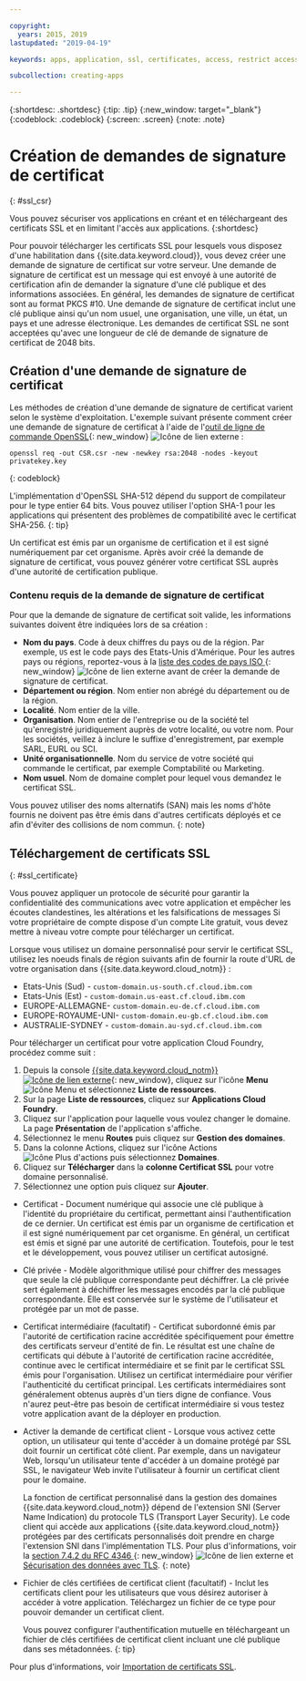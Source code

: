 ```yaml
---

copyright:
  years: 2015, 2019
lastupdated: "2019-04-19"

keywords: apps, application, ssl, certificates, access, restrict access, create, csr, upload, import

subcollection: creating-apps

---
```


{:shortdesc: .shortdesc}
{:tip: .tip}
{:new_window: target="_blank"}
{:codeblock: .codeblock}
{:screen: .screen}
{:note: .note}

# Création de demandes de signature de certificat
{: #ssl_csr}

Vous pouvez sécuriser vos applications en créant et en téléchargeant des certificats SSL et en limitant l'accès aux applications.
{:shortdesc}

Pour pouvoir télécharger les certificats SSL pour lesquels vous disposez d'une habilitation dans {{site.data.keyword.cloud}}, vous devez créer une demande de signature de certificat sur votre serveur. Une demande de signature de certificat est un message qui est envoyé à une autorité de certification afin de demander la signature d'une clé publique et des informations associées. En général, les demandes de signature de certificat sont au format PKCS #10. Une demande de signature de certificat inclut une clé publique ainsi qu'un nom usuel, une organisation, une ville, un état, un pays et une adresse électronique. Les demandes de certificat SSL ne sont acceptées qu'avec une longueur de clé de demande de signature de certificat de 2048 bits.

## Création d'une demande de signature de certificat

Les méthodes de création d'une demande de signature de certificat varient selon le système d'exploitation. L'exemple suivant présente comment créer une demande de signature de certificat à l'aide de l'[outil de ligne de commande OpenSSL](http://www.openssl.org/){: new_window} ![Icône de lien externe](../icons/launch-glyph.svg "Icône de lien externe") :

```
openssl req -out CSR.csr -new -newkey rsa:2048 -nodes -keyout privatekey.key
```
{: codeblock}

L'implémentation d'OpenSSL SHA-512 dépend du support de compilateur pour le type entier 64 bits. Vous pouvez utiliser l'option SHA-1 pour les applications qui présentent des problèmes de compatibilité avec le certificat SHA-256.
{: tip}

Un certificat est émis par un organisme de certification et il est signé numériquement par cet organisme. Après avoir créé la demande de signature de certificat, vous pouvez générer votre certificat SSL auprès d'une autorité de certification publique.

### Contenu requis de la demande de signature de certificat

Pour que la demande de signature de certificat soit valide, les informations suivantes doivent être indiquées lors de sa création :

 * **Nom du pays**. Code à deux chiffres du pays ou de la région. Par exemple, `US` est le code pays des Etats-Unis d'Amérique. Pour les autres pays ou régions, reportez-vous à la [liste des codes de pays ISO ](https://www.iso.org/obp/ui/#search){: new_window} ![Icône de lien externe](../icons/launch-glyph.svg "Icône de lien externe") avant de créer la demande de signature de certificat.
 * **Département ou région**. Nom entier non abrégé du département ou de la région.
 * **Localité**. Nom entier de la ville.
 * **Organisation**. Nom entier de l'entreprise ou de la société tel qu'enregistré juridiquement auprès de votre localité, ou votre nom. Pour les sociétés, veillez à inclure le suffixe d'enregistrement, par exemple SARL, EURL ou SCI.
 * **Unité organisationnelle**. Nom du service de votre société qui commande le certificat, par exemple Comptabilité ou Marketing.
 * **Nom usuel**. Nom de domaine complet pour lequel vous demandez le certificat SSL.

Vous pouvez utiliser des noms alternatifs (SAN) mais les noms d'hôte fournis ne doivent pas être émis dans d'autres certificats déployés et ce afin d'éviter des collisions de nom commun.
{: note}

## Téléchargement de certificats SSL
{: #ssl_certificate}

Vous pouvez appliquer un protocole de sécurité pour garantir la confidentialité des communications avec votre application et empêcher les écoutes clandestines, les altérations et les falsifications de messages Si votre propriétaire de compte dispose d'un compte Lite gratuit, vous devez mettre à niveau votre compte pour télécharger un certificat.

Lorsque vous utilisez un domaine personnalisé pour servir le certificat SSL, utilisez les noeuds finals de région suivants afin de fournir la route d'URL de votre organisation dans {{site.data.keyword.cloud_notm}} :

* Etats-Unis (Sud) - `custom-domain.us-south.cf.cloud.ibm.com`
* Etats-Unis (Est) - `custom-domain.us-east.cf.cloud.ibm.com`
* EUROPE-ALLEMAGNE- `custom-domain.eu-de.cf.cloud.ibm.com`
* EUROPE-ROYAUME-UNI- `custom-domain.eu-gb.cf.cloud.ibm.com`
* AUSTRALIE-SYDNEY - `custom-domain.au-syd.cf.cloud.ibm.com`

Pour télécharger un certificat pour votre application Cloud Foundry, procédez comme suit :

1. Depuis la console [{{site.data.keyword.cloud_notm}} ![Icône de lien externe](../icons/launch-glyph.svg "Icône de lien externe")](https://{DomainName}){: new_window}, cliquez sur l'icône **Menu** ![Icône Menu](../icons/icon_hamburger.svg) et sélectionnez **Liste de ressources**.
2. Sur la page **Liste de ressources**, cliquez sur **Applications Cloud Foundry**.
3. Cliquez sur l'application pour laquelle vous voulez changer le domaine. La page **Présentation** de l'application s'affiche.
4. Sélectionnez le menu **Routes** puis cliquez sur **Gestion des domaines**.
5. Dans la colonne Actions, cliquez sur l'icône Actions ![Icône Plus d'actions](../icons/action-menu-icon.svg) puis sélectionnez **Domaines**.
6. Cliquez sur **Télécharger** dans la **colonne Certificat SSL** pour votre domaine personnalisé.
7. Sélectionnez une option puis cliquez sur **Ajouter**.
  
  * Certificat - Document numérique qui associe une clé publique à l'identité du propriétaire du certificat, permettant ainsi l'authentification de ce dernier. Un certificat est émis par un organisme de certification et il est signé numériquement par cet organisme. En général, un certificat est émis et signé par une autorité de certification. Toutefois, pour le test et le développement, vous pouvez utiliser un certificat autosigné.
  * Clé privée - Modèle algorithmique utilisé pour chiffrer des messages que seule la clé publique correspondante peut déchiffrer. La clé privée sert également à déchiffrer les messages encodés par la clé publique correspondante. Elle est conservée sur le système de l'utilisateur et protégée par un mot de passe.
  * Certificat intermédiaire (facultatif) - Certificat subordonné émis par l'autorité de certification racine accréditée spécifiquement pour émettre des certificats serveur d'entité de fin. Le résultat est une chaîne de certificats qui débute à l'autorité de certification racine accréditée, continue avec le certificat intermédiaire et se finit par le certificat SSL émis pour l'organisation. Utilisez un certificat intermédiaire pour vérifier l'authenticité du certificat principal. Les certificats intermédiaires sont généralement obtenus auprès d'un tiers digne de confiance. Vous n'aurez peut-être pas besoin de certificat intermédiaire si vous testez votre application avant de la déployer en production.
  * Activer la demande de certificat client - Lorsque vous activez cette option, un utilisateur qui tente d'accéder à un domaine protégé par SSL doit fournir un certificat côté client. Par exemple, dans un navigateur Web, lorsqu'un utilisateur tente d'accéder à un domaine protégé par SSL, le navigateur Web invite l'utilisateur à fournir un certificat client pour le domaine. 

    La fonction de certificat personnalisé dans la gestion des domaines {{site.data.keyword.cloud_notm}} dépend de l'extension SNI (Server Name Indication) du protocole TLS (Transport Layer Security). Le code client qui accède aux applications {{site.data.keyword.cloud_notm}} protégées par des certificats personnalisés doit prendre en charge l'extension SNI dans l'implémentation TLS. Pour plus d'informations, voir la [section 7.4.2 du RFC 4346 ](http://tools.ietf.org/html/rfc4346#section-7.4.2){: new_window} ![Icône de lien externe](../icons/launch-glyph.svg "Icône de lien externe") et [Sécurisation des données avec TLS](/docs/get-support?topic=get-support-tlssupportwithdraw#tlssupportwithdraw).
    {: note}
  
  * Fichier de clés certifiées de certificat client (facultatif) - Inclut les certificats client pour les utilisateurs que vous désirez autoriser à accéder à votre application. Téléchargez un fichier de ce type pour pouvoir demander un certificat client.
  
    Vous pouvez configurer l'authentification mutuelle en téléchargeant un fichier de clés certifiées de certificat client incluant une clé publique dans ses métadonnées.
    {: tip}

Pour plus d'informations, voir [Importation de certificats SSL](/docs/ssl-certificates?topic=ssl-certificates-importing-ssl-certificates).


